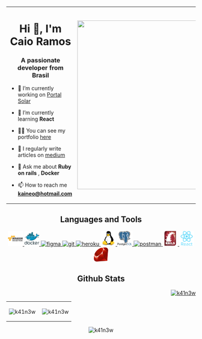 <table style="width: 100%;"><tbody><tr>
<td style="width=50%;">
<h1 align="center">Hi 👋, I'm Caio Ramos</h1>  
<h3 align="center">A passionate developer from Brasil</h3>  

 - 🔭 I’m currently working on [Portal Solar](https://www.portalsolar.com.br/)  

 - 🌱 I’m currently learning **React**  

 - 👨‍💻 You can see my portfolio [here](https://k41n3w-portfolio.vercel.app/)  

 - 📝 I regularly write articles on [medium](https://medium.com/@caio_ramos)  

 - 💬 Ask me about **Ruby on rails** , **Docker**

 - 📫 How to reach me **kaineo@hotmail.com**   
</td>
 <td style="width=50%;"><img align="right" width="500" height="450" src="https://media.giphy.com/media/XHtP7rq0zKoMxH4gBF/giphy.gif"></td>
</tr></tbody></table>

 
<h2 align="center">Languages and Tools</h2>  
<p align="center"> <a href="https://aws.amazon.com" target="_blank"> <img src="https://raw.githubusercontent.com/devicons/devicon/master/icons/amazonwebservices/amazonwebservices-original-wordmark.svg" alt="aws" width="40" height="40"/> </a> <a href="https://www.docker.com/" target="_blank"> <img src="https://raw.githubusercontent.com/devicons/devicon/master/icons/docker/docker-original-wordmark.svg" alt="docker" width="40" height="40"/> </a> <a href="https://www.figma.com/" target="_blank"> <img src="https://www.vectorlogo.zone/logos/figma/figma-icon.svg" alt="figma" width="40" height="40"/> </a> <a href="https://git-scm.com/" target="_blank"> <img src="https://www.vectorlogo.zone/logos/git-scm/git-scm-icon.svg" alt="git" width="40" height="40"/> </a> <a href="https://heroku.com" target="_blank"> <img src="https://www.vectorlogo.zone/logos/heroku/heroku-icon.svg" alt="heroku" width="40" height="40"/> </a> <a href="https://www.linux.org/" target="_blank"> <img src="https://raw.githubusercontent.com/devicons/devicon/master/icons/linux/linux-original.svg" alt="linux" width="40" height="40"/> </a> <a href="https://www.postgresql.org" target="_blank"> <img src="https://raw.githubusercontent.com/devicons/devicon/master/icons/postgresql/postgresql-original-wordmark.svg" alt="postgresql" width="40" height="40"/> </a> <a href="https://postman.com" target="_blank"> <img src="https://www.vectorlogo.zone/logos/getpostman/getpostman-icon.svg" alt="postman" width="40" height="40"/> </a> <a href="https://rubyonrails.org" target="_blank"> <img src="https://raw.githubusercontent.com/devicons/devicon/master/icons/rails/rails-original-wordmark.svg" alt="rails" width="40" height="40"/> </a> <a href="https://reactjs.org/" target="_blank"> <img src="https://raw.githubusercontent.com/devicons/devicon/master/icons/react/react-original-wordmark.svg" alt="react" width="40" height="40"/> </a> <a href="https://www.ruby-lang.org/en/" target="_blank"> <img src="https://raw.githubusercontent.com/devicons/devicon/master/icons/ruby/ruby-original.svg" alt="ruby" width="40" height="40"/> </a> </p>  

<h2 align="center">
  Github Stats  
</h2>

<p align="right"> <a href="https://github.com/ryo-ma/github-profile-trophy"><img src="https://github-profile-trophy.vercel.app/?username=k41n3w&title=Commit,Stars,Repositories" alt="k41n3w" /></a> </p> 

<table style="width: 100%;"><tbody><tr>
<td style="width=50%;">
 <p align="center"><img align="center" src="https://github-readme-stats.vercel.app/api/top-langs?username=k41n3w&show_icons=true&locale=en&layout=compact" alt="k41n3w" /></p>  
</td>
<td style="width=50%;">
 <p align="center">&nbsp;<img align="center" src="https://github-readme-stats.vercel.app/api?username=k41n3w&show_icons=true&locale=en" alt="k41n3w" /></p>  
</td>
</tr></tbody></table>

<p align="center"> <img src="https://komarev.com/ghpvc/?username=k41n3w&label=Profile%20views&color=0e75b6&style=flat" alt="k41n3w" /> </p>  
